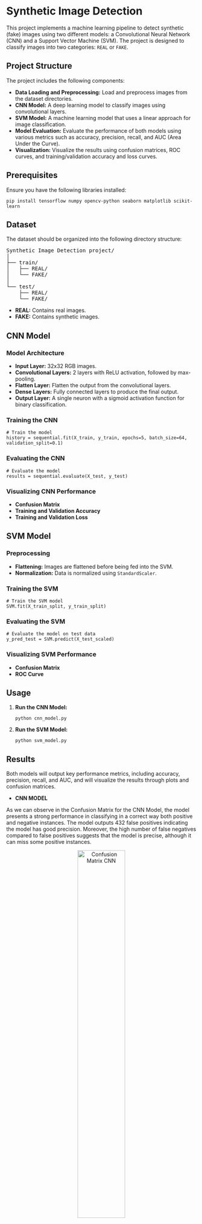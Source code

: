 <h1>Synthetic Image Detection</h1>

<p>This project implements a machine learning pipeline to detect synthetic (fake) images using two different models: a Convolutional Neural Network (CNN) and a Support Vector Machine (SVM). The project is designed to classify images into two categories: <code>REAL</code> or <code>FAKE</code>.</p>

<h2>Project Structure</h2>

<p>The project includes the following components:</p>
<ul>
    <li><strong>Data Loading and Preprocessing:</strong> Load and preprocess images from the dataset directories.</li>
    <li><strong>CNN Model:</strong> A deep learning model to classify images using convolutional layers.</li>
    <li><strong>SVM Model:</strong> A machine learning model that uses a linear approach for image classification.</li>
    <li><strong>Model Evaluation:</strong> Evaluate the performance of both models using various metrics such as accuracy, precision, recall, and AUC (Area Under the Curve).</li>
    <li><strong>Visualization:</strong> Visualize the results using confusion matrices, ROC curves, and training/validation accuracy and loss curves.</li>
</ul>

<h2>Prerequisites</h2>

<p>Ensure you have the following libraries installed:</p>
<pre><code>pip install tensorflow numpy opencv-python seaborn matplotlib scikit-learn</code></pre>

<h2>Dataset</h2>

<p>The dataset should be organized into the following directory structure:</p>

<pre>
Synthetic Image Detection project/
│
├── train/
│   ├── REAL/
│   └── FAKE/
│
└── test/
    ├── REAL/
    └── FAKE/
</pre>

<ul>
    <li><strong>REAL:</strong> Contains real images.</li>
    <li><strong>FAKE:</strong> Contains synthetic images.</li>
</ul>

<h2>CNN Model</h2>

<h3>Model Architecture</h3>
<ul>
    <li><strong>Input Layer:</strong> 32x32 RGB images.</li>
    <li><strong>Convolutional Layers:</strong> 2 layers with ReLU activation, followed by max-pooling.</li>
    <li><strong>Flatten Layer:</strong> Flatten the output from the convolutional layers.</li>
    <li><strong>Dense Layers:</strong> Fully connected layers to produce the final output.</li>
    <li><strong>Output Layer:</strong> A single neuron with a sigmoid activation function for binary classification.</li>
</ul>

<h3>Training the CNN</h3>
<pre><code># Train the model
history = sequential.fit(X_train, y_train, epochs=5, batch_size=64, validation_split=0.1)
</code></pre>

<h3>Evaluating the CNN</h3>
<pre><code># Evaluate the model
results = sequential.evaluate(X_test, y_test)
</code></pre>

<h3>Visualizing CNN Performance</h3>
<ul>
    <li><strong>Confusion Matrix</strong></li>
    <li><strong>Training and Validation Accuracy</strong></li>
    <li><strong>Training and Validation Loss</strong></li>
</ul>

<h2>SVM Model</h2>

<h3>Preprocessing</h3>
<ul>
    <li><strong>Flattening:</strong> Images are flattened before being fed into the SVM.</li>
    <li><strong>Normalization:</strong> Data is normalized using <code>StandardScaler</code>.</li>
</ul>

<h3>Training the SVM</h3>
<pre><code># Train the SVM model
SVM.fit(X_train_split, y_train_split)
</code></pre>

<h3>Evaluating the SVM</h3>
<pre><code># Evaluate the model on test data
y_pred_test = SVM.predict(X_test_scaled)
</code></pre>

<h3>Visualizing SVM Performance</h3>
<ul>
    <li><strong>Confusion Matrix</strong></li>
    <li><strong>ROC Curve</strong></li>
</ul>

<h2>Usage</h2>

<ol>
    <li><strong>Run the CNN Model:</strong>
        <pre><code>python cnn_model.py</code></pre>
    </li>
    <li><strong>Run the SVM Model:</strong>
        <pre><code>python svm_model.py</code></pre>
    </li>
</ol>

<h2>Results</h2>

<p>Both models will output key performance metrics, including accuracy, precision, recall, and AUC, and will visualize the results through plots and confusion matrices.</p>
<ul>
    <li><strong>CNN MODEL</strong></li>
</ul>
<p>As we can observe in the Confusion Matrix for the CNN Model, the model presents a strong performance in classifying in a correct way both positive and negative instances. The model outputs 432 false positives indicating the model has good precision. Moreover, the high number of false negatives compared to false positives suggests that the model is precise, although it can miss some positive instances.</p>

<div style="text-align: center;">
    <img src="https://github.com/user-attachments/assets/566c62f4-5e11-43b2-aee8-9a2d70534033" alt="Confusion Matrix CNN" style="width: 50%; height: auto;">
</div>
<p>Throughout the training process, the accuracy of the validation set remains comparatively constant. It starts at about 82%, varies slightly, and ends at about 85%. Despite a minor increasing trend, validation accuracy does not increase as much as training accuracy, which could indicate that the model is starting to overfit the training set. We can observe it in the following figure:</p>
<div style="text-align: center;">
    <img src="https://github.com/user-attachments/assets/a62218b7-1f25-4871-a350-da4d1c3fafb8" alt="Accuracy and Loss Curve Graph CNN" style="width: 50%; height: auto;">
</div>
<p></p>
<ul>
    <li><strong>SVM MODEL</strong></li>
</ul>

<p>The Support Vector Machine classified 72 instances correctly as true positives and 743 as true negatives. On the other hand, it classified as false negatives 257 instances and 238 as false positives. Overall, this model shows a good performance in classifying instances. However, there is room for improvement as the false negatives and false positives are still relatively high if we look at it from the standpoint of achieving a very efficient model.</p>

<div style="text-align: center;">
    <img src="https://github.com/user-attachments/assets/43c55d0e-95a8-42db-b046-922861951a6c" alt="Confusion Matrix SVM" style="width: 50%; height: auto;">
</div>

<p>Additional insight of how the Support Vector Machine performed is also provided in the ROC Curve figure. The ROC Curve graph provides a visual representation of the trade-off between the True Positive Rate and the False Positive Rate for a binary classifier. With an AUC of 0.83, the ROC curve shows that it performs well. This suggests a high degree of accuracy in identifying synthetic images with a low false positive rate. The curve demonstrates how the model performs noticeably better than random guesses, which is essential for accurate synthetic identification of images.</p>

<div style="text-align: center;">
    <img src="https://github.com/user-attachments/assets/7c2cfeaa-6c9b-4696-bebd-4cc2c5bef03f" alt="ROC Curve" style="width: 50%; height: auto;">
</div>

<h2>Conclusion</h2>

<p>This project demonstrates the use of both deep learning (CNN) and traditional machine learning (SVM) methods for detecting synthetic images. The CNN model is more complex and typically yields better results, while the SVM model provides a simpler, linear approach to the problem.</p>



</body>
</html>
